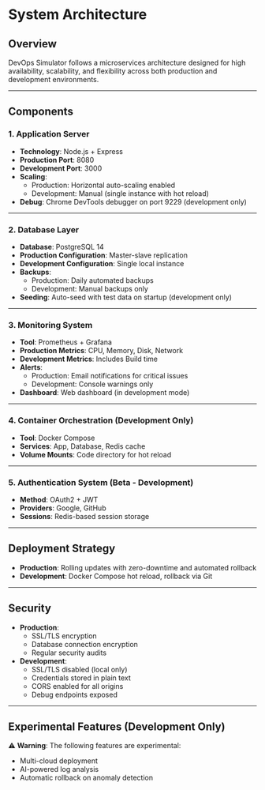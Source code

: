 # System Architecture

## Overview
DevOps Simulator follows a microservices architecture designed for high availability, scalability, and flexibility across both production and development environments.

---

## Components

### 1. Application Server
- **Technology**: Node.js + Express  
- **Production Port**: 8080  
- **Development Port**: 3000  
- **Scaling**:  
  - Production: Horizontal auto-scaling enabled  
  - Development: Manual (single instance with hot reload)  
- **Debug**: Chrome DevTools debugger on port 9229 (development only)  

---

### 2. Database Layer
- **Database**: PostgreSQL 14  
- **Production Configuration**: Master-slave replication  
- **Development Configuration**: Single local instance  
- **Backups**:  
  - Production: Daily automated backups  
  - Development: Manual backups only  
- **Seeding**: Auto-seed with test data on startup (development only)  

---

### 3. Monitoring System
- **Tool**: Prometheus + Grafana  
- **Production Metrics**: CPU, Memory, Disk, Network  
- **Development Metrics**: Includes Build time  
- **Alerts**:  
  - Production: Email notifications for critical issues  
  - Development: Console warnings only  
- **Dashboard**: Web dashboard (in development mode)  

---

### 4. Container Orchestration (Development Only)
- **Tool**: Docker Compose  
- **Services**: App, Database, Redis cache  
- **Volume Mounts**: Code directory for hot reload  

---

### 5. Authentication System (Beta - Development)
- **Method**: OAuth2 + JWT  
- **Providers**: Google, GitHub  
- **Sessions**: Redis-based session storage  

---

## Deployment Strategy
- **Production**: Rolling updates with zero-downtime and automated rollback  
- **Development**: Docker Compose hot reload, rollback via Git  

---

## Security
- **Production**:  
  - SSL/TLS encryption  
  - Database connection encryption  
  - Regular security audits  
- **Development**:  
  - SSL/TLS disabled (local only)  
  - Credentials stored in plain text  
  - CORS enabled for all origins  
  - Debug endpoints exposed  

---

## Experimental Features (Development Only)
⚠️ **Warning**: The following features are experimental:
- Multi-cloud deployment  
- AI-powered log analysis  
- Automatic rollback on anomaly detection  


